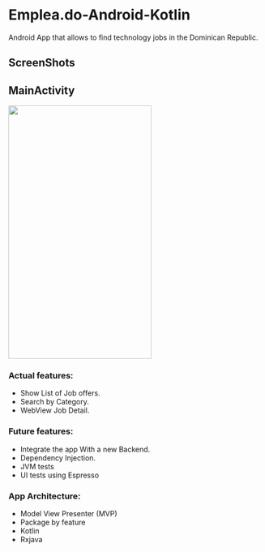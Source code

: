 # Emplea.do-Android-Kotlin

Android App that allows to find technology jobs in the Dominican Republic. 

## ScreenShots

## MainActivity
<img src="https://raw.githubusercontent.com/wilsonrc/Where2Eat/master/screenshots/Home%20Screen.png" align="center" height="500px" width="282px"/>

### Actual features:
+ Show List of Job offers.
+ Search by Category.
+ WebView Job Detail.

### Future features:
+ Integrate the app With a new Backend.
+ Dependency Injection.
+ JVM tests
+ UI tests using Espresso
   
### App Architecture:
+ Model View Presenter (MVP)
+ Package by feature
+ Kotlin
+ Rxjava
